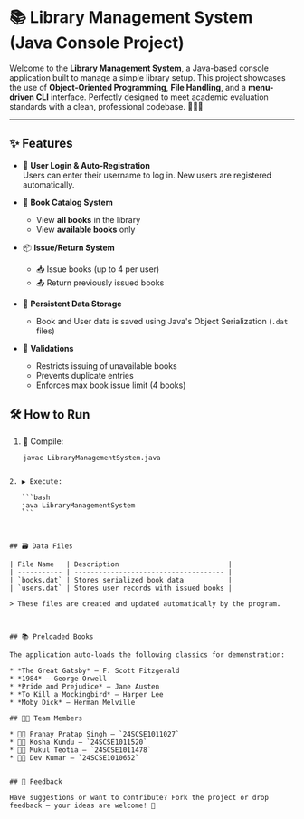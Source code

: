 
# 📚 Library Management System (Java Console Project)

Welcome to the **Library Management System**, a Java-based console application built to manage a simple library setup. This project showcases the use of **Object-Oriented Programming**, **File Handling**, and a **menu-driven CLI** interface. Perfectly designed to meet academic evaluation standards with a clean, professional codebase. 🧑‍🏫✨

---

## ✨ Features

- 👤 **User Login & Auto-Registration**  
  Users can enter their username to log in. New users are registered automatically.

- 📘 **Book Catalog System**
  - View **all books** in the library
  - View **available books** only

- 📦 **Issue/Return System**
  - 📥 Issue books (up to 4 per user)
  - 📤 Return previously issued books

- 💾 **Persistent Data Storage**
  - Book and User data is saved using Java's Object Serialization (`.dat` files)

- 🧠 **Validations**
  - Restricts issuing of unavailable books
  - Prevents duplicate entries
  - Enforces max book issue limit (4 books)



## 🛠️ How to Run

1. 🔧 Compile:

   ```bash
   javac LibraryManagementSystem.java
````

2. ▶ Execute:

   ```bash
   java LibraryManagementSystem
   ```



## 🗃️ Data Files

| File Name   | Description                           |
| ----------- | ------------------------------------- |
| `books.dat` | Stores serialized book data           |
| `users.dat` | Stores user records with issued books |

> These files are created and updated automatically by the program.



## 📚 Preloaded Books

The application auto-loads the following classics for demonstration:

* *The Great Gatsby* — F. Scott Fitzgerald
* *1984* — George Orwell
* *Pride and Prejudice* — Jane Austen
* *To Kill a Mockingbird* — Harper Lee
* *Moby Dick* — Herman Melville

## 👨‍💻 Team Members

* 🧑‍💻 Pranay Pratap Singh – `24SCSE1011027`
* 👩‍💻 Kosha Kundu – `24SCSE1011520`
* 🧑‍💻 Mukul Teotia – `24SCSE1011478`
* 🧑‍💻 Dev Kumar – `24SCSE1010652`


## 💬 Feedback

Have suggestions or want to contribute? Fork the project or drop feedback — your ideas are welcome! 🚀



